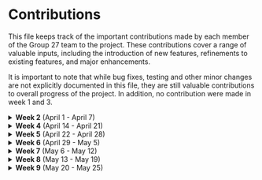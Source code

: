 # Contributions

This file keeps track of the important contributions made by each member of the Group 27 team to the project.
These contributions cover a range of valuable inputs, including the introduction of new features, refinements to
existing features, and major enhancements.

It is important to note that while bug fixes, testing and other minor changes are not explicitly documented in this
file, they are still valuable contributions to overall progress of the project. In addition, no contribution were made
in week 1 and 3.

<details>
  <summary><h><b>Week 2</b> (April 1 - April 7)</h></summary>

| Contribution # |               Name |                                                                                                                 GitHub Issue |
|:--------------:|:------------------:|------------------------------------------------------------------------------------------------------------------------------|
| 1              |              Elias | https://github.com/sopra-fs23-group-27/sopra-fs23-group-27-server/issues/47                                                  |
| 2              |            Richard | https://github.com/sopra-fs23-group-27/sopra-fs23-group-27-server/issues/20                                                  |
| 3              |            Dominic | https://github.com/sopra-fs23-group-27/sopra-fs23-group-27-client/issues/16                                                  |
| 4              |            Dominic | https://github.com/sopra-fs23-group-27/sopra-fs23-group-27-client/issues/14                                                  |
| 5              |               Noah | https://github.com/sopra-fs23-group-27/sopra-fs23-group-27-client/issues/33                                                  |
| 6              |               Noah | https://github.com/sopra-fs23-group-27/sopra-fs23-group-27-client/issues/7                                                   |
| 7              |            Richard | https://github.com/sopra-fs23-group-27/sopra-fs23-group-27-server/issues/21                                                  |
| 8              |              Elias | https://github.com/sopra-fs23-group-27/sopra-fs23-group-27-server/issues/41                                                  |
| 9              |             Kilian | https://github.com/sopra-fs23-group-27/sopra-fs23-group-27-server/pull/49                                                    |
| 10             |             Kilian | https://github.com/sopra-fs23-group-27/sopra-fs23-group-27-server/issues/39                                                  |
</details>

<details>
  <summary><h><b>Week 4</b> (April 14 - April 21)</h></summary>

| Contribution # |               Name |                                                                                                                 GitHub Issue |
|:--------------:|:------------------:|------------------------------------------------------------------------------------------------------------------------------|
| 11             |             Kilian | https://github.com/sopra-fs23-group-27/sopra-fs23-group-27-server/pull/53                                                    |
| 12             |             Kilian | https://github.com/sopra-fs23-group-27/sopra-fs23-group-27-server/pull/53/commits/f6b90cb79974c3dbefcfec51df9da42a721c3aba   |
| 13             |               Noah | https://github.com/sopra-fs23-group-27/sopra-fs23-group-27-client/issues/8                                                   |
| 14             |            Richard | https://github.com/sopra-fs23-group-27/sopra-fs23-group-27-server/issues/44                                                  |
| 15             |               Noah | https://github.com/sopra-fs23-group-27/sopra-fs23-group-27-client/issues/12                                                  |
| 16             |              Elias | https://github.com/sopra-fs23-group-27/sopra-fs23-group-27-server/issues/57                                                  |
| 17             |              Elias | https://github.com/sopra-fs23-group-27/sopra-fs23-group-27-server/issues/48                                                  |
| 18             |            Richard | https://github.com/sopra-fs23-group-27/sopra-fs23-group-27-server/issues/56                                                  |
| 19	         |            Dominic | https://github.com/sopra-fs23-group-27/sopra-fs23-group-27-client/issues/1                                                   |
| 20             |            Dominic | https://github.com/sopra-fs23-group-27/sopra-fs23-group-27-client/issues/2                                                   |
| 21             |            Dominic | https://github.com/sopra-fs23-group-27/sopra-fs23-group-27-client/issues/15                                                  |

</details>

<details>
  <summary><h><b>Week 5</b> (April 22 - April 28)</h></summary>

| Contribution # |               Name |                                                                                                                 GitHub Issue |
|:--------------:|:------------------:|------------------------------------------------------------------------------------------------------------------------------|
| 22	         |              Elias | https://github.com/sopra-fs23-group-27/sopra-fs23-group-27-server/issues/40 |
| 23	         |              Elias | https://github.com/sopra-fs23-group-27/sopra-fs23-group-27-server/issues/43 |
| 24             |            Dominic | https://github.com/sopra-fs23-group-27/sopra-fs23-group-27-client/issues/32 |                |
| 25	         |            Dominic | https://github.com/sopra-fs23-group-27/sopra-fs23-group-27-client/issues/26 |  |
| 26             |               Noah | https://github.com/sopra-fs23-group-27/sopra-fs23-group-27-client/issues/11 |
| 27             |               Noah | https://github.com/sopra-fs23-group-27/sopra-fs23-group-27-client/issues/30 |
| 28             |               Noah | https://github.com/sopra-fs23-group-27/sopra-fs23-group-27-client/issues/31 |
| 29             |            Richard | https://github.com/sopra-fs23-group-27/sopra-fs23-group-27-server/issues/60 |
| 30             |            Richard | https://github.com/sopra-fs23-group-27/sopra-fs23-group-27-server/issues/63 |
| 31             |     Elias, Richard | https://github.com/sopra-fs23-group-27/sopra-fs23-group-27-server/issues/67 |
| 32             |             Kilian | https://github.com/sopra-fs23-group-27/sopra-fs23-group-27-server/pull/61 |
| 33             |             Kilian | https://github.com/sopra-fs23-group-27/sopra-fs23-group-27-server/issues/70 |
| 34             |            Richard | https://github.com/sopra-fs23-group-27/sopra-fs23-group-27-server/issues/71 |
| 35             |            Richard | https://github.com/sopra-fs23-group-27/sopra-fs23-group-27-server/issues/73 |                                	 |
| 36             |               Noah | https://github.com/sopra-fs23-group-27/sopra-fs23-group-27-client/issues/9 |                              	 |
| 37             |               Noah | https://github.com/sopra-fs23-group-27/sopra-fs23-group-27-client/issues/10 |                                 	
| 38             |               Noah | https://github.com/sopra-fs23-group-27/sopra-fs23-group-27-client/issues/13 |

</details>

<details>
  <summary><h><b>Week 6</b> (April 29 - May 5)</h></summary>

| Contribution # |               Name |                                                                                                                 GitHub Issue |
|:--------------:|:------------------:|------------------------------------------------------------------------------------------------------------------------------|
| 39             |               Noah | https://github.com/sopra-fs23-group-27/sopra-fs23-group-27-client/issues/20                                        |                                   	 
| 40             |               Noah | https://github.com/sopra-fs23-group-27/sopra-fs23-group-27-client/issues/20 |                                   	 
| 41             |               Noah | https://github.com/sopra-fs23-group-27/sopra-fs23-group-27-client/issues/23 |                                    	 |
| 42             |            Richard | https://github.com/sopra-fs23-group-27/sopra-fs23-group-27-server/issues/74 |                                	 |
| 43             |            Richard | https://github.com/sopra-fs23-group-27/sopra-fs23-group-27-server/issues/92 |                                	 |
| 44             |            Richard | https://github.com/sopra-fs23-group-27/sopra-fs23-group-27-server/issues/78 |                                	 |
| 45             |              Elias | https://github.com/sopra-fs23-group-27/sopra-fs23-group-27-server/issues/91         	 |
| 46             |              Elias | https://github.com/sopra-fs23-group-27/sopra-fs23-group-27-server/issues/46	 |
| 47             |              Elias | https://github.com/sopra-fs23-group-27/sopra-fs23-group-27-server/issues/90	 |
| 48             |              Elias | https://github.com/sopra-fs23-group-27/sopra-fs23-group-27-server/issues/98 |
| 49             |              Elias | https://github.com/sopra-fs23-group-27/sopra-fs23-group-27-server/issues/81  |
| 50             |              Elias | https://github.com/sopra-fs23-group-27/sopra-fs23-group-27-server/issues/82  |
| 51             |              Elias | https://github.com/sopra-fs23-group-27/sopra-fs23-group-27-server/issues/97  |
| 52             |              Elias | https://github.com/sopra-fs23-group-27/sopra-fs23-group-27-server/issues/101	 |
| 53             |            Dominic | https://github.com/sopra-fs23-group-27/sopra-fs23-group-27-client/issues/24 |
| 54             |            Dominic | https://github.com/sopra-fs23-group-27/sopra-fs23-group-27-client/issues/21     	 |
| 55             |            Dominic | https://github.com/sopra-fs23-group-27/sopra-fs23-group-27-client/issues/57                                                                       	 |
| 56	         |             Kilian | https://github.com/sopra-fs23-group-27/sopra-fs23-group-27-server/pull/96                                                                      	 |
| 57             |             Kilian | https://github.com/orgs/sopra-fs23-group-27/projects/1/views/6?pane=issue&itemId=28057595                                                                     	 |

</details>

<details>
  <summary><h><b>Week 7</b> (May 6 - May 12)</h></summary>

| Contribution # |               Name |                                                                                                                 GitHub Issue |
|:--------------:|:------------------:|------------------------------------------------------------------------------------------------------------------------------|
| 58             |            Dominic | https://github.com/sopra-fs23-group-27/sopra-fs23-group-27-client/issues/27           	 |
| 59             |            Dominic | https://github.com/sopra-fs23-group-27/sopra-fs23-group-27-client/issues/22          	 |
| 60             |            Dominic | https://github.com/sopra-fs23-group-27/sopra-fs23-group-27-client/issues/4         	 |
| 61             |               Noah | https://github.com/sopra-fs23-group-27/sopra-fs23-group-27-client/issues/19 |                                   	 
| 62             |               Noah | https://github.com/sopra-fs23-group-27/sopra-fs23-group-27-client/issues/56 |                                   	 
| 63             |               Noah | https://github.com/sopra-fs23-group-27/sopra-fs23-group-27-client/issues/72 |                                        	 
| 64             |               Noah | https://github.com/sopra-fs23-group-27/sopra-fs23-group-27-client/issues/19 |                                            	 |
| 65             |              Elias | https://github.com/sopra-fs23-group-27/sopra-fs23-group-27-server/issues/85           	 |
| 66             |              Elias | https://github.com/sopra-fs23-group-27/sopra-fs23-group-27-server/issues/109           	 |
| 67             |            Richard | https://github.com/sopra-fs23-group-27/sopra-fs23-group-27-server/issues/102              	 |
| 68             |            Richard | https://github.com/sopra-fs23-group-27/sopra-fs23-group-27-server/issues/124                                                                     	 |
| 69             |            Richard | https://github.com/sopra-fs23-group-27/sopra-fs23-group-27-server/issues/128                                                                     	 |
| 70             |    Richard, Kilian | https://github.com/sopra-fs23-group-27/sopra-fs23-group-27-server/issues/84                                                                     	 |
| 71  	         |              Elias | https://github.com/sopra-fs23-group-27/sopra-fs23-group-27-server/issues/133                                                                      	 |
| 72  	         |              Elias | https://github.com/sopra-fs23-group-27/sopra-fs23-group-27-server/issues/112 |	
| 73  	         |              Elias | https://github.com/sopra-fs23-group-27/sopra-fs23-group-27-server/issues/113                                                                       	 |
| 74	         |             Kilian | https://github.com/orgs/sopra-fs23-group-27/projects/1/views/6?pane=issue&itemId=27723302                                                                     	 |
| 75	         |             Kilian | https://github.com/orgs/sopra-fs23-group-27/projects/1/views/6?pane=issue&itemId=27838798                                                                       	 |
| 76             |             Kilian | https://github.com/orgs/sopra-fs23-group-27/projects/1/views/6?pane=issue&itemId=26837634                                                                      	 |
| 77             |             Kilian | https://github.com/orgs/sopra-fs23-group-27/projects/1/views/6?pane=issue&itemId=27829782                                                                     	 |
| 78             |             Kilian | https://github.com/orgs/sopra-fs23-group-27/projects/1/views/6?pane=issue&itemId=26837826                                                                   	 |

</details>

<details>
  <summary><h><b>Week 8</b> (May 13 - May 19)</h></summary>

| Contribution # |               Name |                                                                                                                 GitHub Issue |
|:--------------:|:------------------:|------------------------------------------------------------------------------------------------------------------------------|
| 79	         |              Elias | https://github.com/sopra-fs23-group-27/sopra-fs23-group-27-server/issues/110                                                 |
| 80	         |              Elias | https://github.com/sopra-fs23-group-27/sopra-fs23-group-27-server/issues/115                                         	     |
| 81             |               Noah | https://github.com/sopra-fs23-group-27/sopra-fs23-group-27-client/issues/3                                          	     |                                         	 
| 82             |               Noah | https://github.com/sopra-fs23-group-27/sopra-fs23-group-27-client/issues/5                                          	     |                                         	 
| 83             |               Noah | https://github.com/sopra-fs23-group-27/sopra-fs23-group-27-client/issues/6                                          	     |                                          	 
| 84             |               Noah | https://github.com/sopra-fs23-group-27/sopra-fs23-group-27-client/issues/7                                          	     |                                          	 
| 85             |               Noah | https://github.com/sopra-fs23-group-27/sopra-fs23-group-27-client/issues/80                                             	 |
| 86             |            Richard | https://github.com/sopra-fs23-group-27/sopra-fs23-group-27-server/issues/131                                             	 |
| 87             |            Richard | https://github.com/sopra-fs23-group-27/sopra-fs23-group-27-server/issues/114                                            	 |
| 88             |            Dominic | https://github.com/sopra-fs23-group-27/sopra-fs23-group-27-client/issues/83                                                  |
| 89             |            Dominic | https://github.com/sopra-fs23-group-27/sopra-fs23-group-27-client/issues/84                                         	     |
| 90             |            Richard | https://github.com/sopra-fs23-group-27/sopra-fs23-group-27-server/issues/137                                          	     |
| 91             |            Richard | https://github.com/sopra-fs23-group-27/sopra-fs23-group-27-server/issues/148                                          	     |
| 92             |               Noah | https://github.com/sopra-fs23-group-27/sopra-fs23-group-27-client/issues/97                                          	     |                                          	 
| 93             |               Noah | https://github.com/sopra-fs23-group-27/sopra-fs23-group-27-client/issues/98                                          	     |
</details>


<details>
  <summary><h><b>Week 9</b> (May 20 - May 25)</h></summary>

| Contribution # |               Name |                                                                                                                 GitHub Issue |
|:--------------:|:------------------:|------------------------------------------------------------------------------------------------------------------------------|
| 94             |               Noah | https://github.com/sopra-fs23-group-27/sopra-fs23-group-27-client/issues/23                                                  |
| 95             |               Noah | https://github.com/sopra-fs23-group-27/sopra-fs23-group-27-client/issues/25                                          	     |                                          	 
| 96             |               Noah | https://github.com/sopra-fs23-group-27/sopra-fs23-group-27-client/issues/96                                             	 |
| 97	         |              Elias | https://github.com/sopra-fs23-group-27/sopra-fs23-group-27-server/issues/141                                         	     |
| 98	         |     Elias, Richard | https://github.com/sopra-fs23-group-27/sopra-fs23-group-27-server/issues/153	                                          	 |
| 99	         |            Richard | https://github.com/sopra-fs23-group-27/sopra-fs23-group-27-server/issues/158	                                          	 |
| 100            |            Dominic | https://github.com/sopra-fs23-group-27/sopra-fs23-group-27-client/issues/4                                                   |
| 101            |            Dominic | https://github.com/sopra-fs23-group-27/sopra-fs23-group-27-client/issues/25                                                  |
</details>
